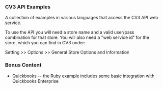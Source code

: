 
### CV3 API Examples

A collection of examples in various languages that access the CV3 API web service.

To use the API you will need a store name and a valid user/pass combination for 
that store. You will also need a "web service id" for the store, which you can
find in CV3 under:

   Setting >> Options >> General Store Options and Information

### Bonus Content

* Quickbooks -- the Ruby example includes some basic integration with Quickbooks Enterprise
